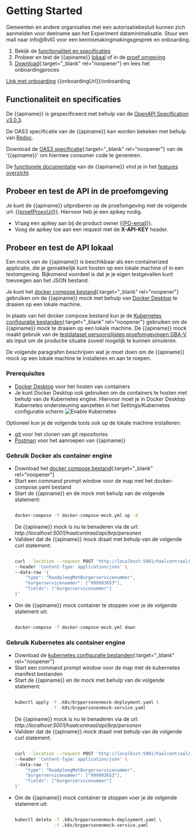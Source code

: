 # Getting Started

Gemeenten en andere organisaties met een autorisatiebesluit kunnen zich aanmelden voor deelname aan het Experiment dataminimalisatie. Stuur een mail naar info@RvIG voor een kennismakingmakingsgesprek en onboarding.

1. Bekijk de [functionaliteit en specificaties](#functionaliteit-en-specificaties)
2. Probeer en test de {{apiname}} [lokaal](#probeer-en-test-de-api-lokaal) of in de [proef omgeving](#probeer-en-test-de-api-in-de-proef-omgeving)
3. [Download]({{onboardingUrl}}/onboarding){:target="_blank" rel="noopener"} en lees het onboardingproces


[Link met onboarding]({{onboardingUrl}}/onboarding)
{{onboardingUrl}}/onboarding

## Functionaliteit en specificaties

De {{apiname}} is gespecificeerd met behulp van de [OpenAPI Specification v3.0.3](https://spec.openapis.org/oas/v3.0.3).

De OAS3 specificatie van de {{apiname}} kan worden bekeken met behulp van [Redoc](./redoc).

Download de [OAS3 specificatie]({{mainBranchUrl}}/specificatie/genereervariant/openapi.yaml){:target="_blank" rel="noopener"} van de '{{apiname}}' om hiermee consumer code te genereren.

De [functionele documentatie](./features-overzicht) van de {{apiname}} vind je in het [features overzicht](./features-overzicht).

## Probeer en test de API in de proefomgeving

Je kunt de {{apiname}} uitproberen op de proefomgeving met de volgende url: [{{proefProxyUrl}}]({{proefProxyUrl}}). Hiervoor heb je een apikey nodig.

- Vraag een apikey aan bij de product owner [{{PO-email}}](mailto:{{PO-email}}). 
- Voeg de apikey toe aan een request met de __X-API-KEY__ header.

## Probeer en test de API lokaal

Een mock van de {{apiname}} is beschikbaar als een containerized applicatie, die je gemakkelijk kunt hosten op een lokale machine of in een testomgeving. Bijkomend voordeel is dat je je eigen testgevallen kunt toevoegen aan het JSON bestand.

Je kunt het [docker compose bestand]({{mainBranchUrl}}/docker-compose-mock.yml){:target="_blank" rel="noopener"} gebruiken om de {{apiname}} mock met behulp van [Docker Desktop](https://www.docker.com/products/docker-desktop) te draaien op een lokale machine.

In plaats van het docker compose bestand kun je de [Kubernetes configuratie bestanden]({{devBranchUrl}}/.k8s){:target="_blank" rel="noopener"} gebruiken om de {{apiname}} mock te draaien op een lokale machine. De {{apiname}} mock maakt gebruik van de [testdataset persoonslijsten proefomgevingen GBA-V](https://www.rvig.nl/media/288) als input om de productie situatie zoveel mogelijk te kunnen simuleren.

De volgende paragrafen beschrijven wat je moet doen om de {{apiname}} mock op een lokale machine te installeren en aan te roepen.

### Prerequisites

- [Docker Desktop](https://www.docker.com/products/docker-desktop) voor het hosten van containers
- Je kunt Docker Desktop ook gebruiken om de containers te hosten met behulp van de Kubernetes engine. Hiervoor moet je in Docker Desktop Kubernetes ondersteuning aanzetten in het Settings/Kubernetes configuratie scherm ![Enable Kubernetes](../img/docker-desktop-enable-k8s.png)

Optioneel kun je de volgende tools ook op de lokale machine installeren:

- [git](https://git-scm.com/downloads) voor het clonen van git repositories
- [Postman](https://www.postman.com/downloads/) voor het aanroepen van {{apiname}}


### Gebruik Docker als container engine

- Download het [docker compose bestand]({{mainBranchUrl}}/docker-compose.yml){:target="_blank" rel="noopener"}
- Start een command prompt window voor de map met het docker-compose.yaml bestand
- Start de {{apiname}} en de mock met behulp van de volgende statement:
  ```sh

  docker-compose -f docker-compose-mock.yml up -d

  ```
  De {{apiname}} mock is nu te benaderen via de url: *http://localhost:5001/haalcentraal/api/brp/personen*
- Valideer dat de {{apiname}} mock draait met behulp van de volgende curl statement:
  ```sh

  curl --location --request POST 'http://localhost:5001/haalcentraal/api/brp/personen' \
  --header 'Content-Type: application/json' \
  --data-raw '{
      "type": "RaadpleegMetBurgerservicenummer",
      "burgerservicenummer": ["999993653"],
      "fields": ["burgerservicenummer"]
  }'

  ```
- Om de {{apiname}} mock container te stoppen voer je de volgende statement uit:
  ```sh

  docker-compose -f docker-compose-mock.yml down

  ```

### Gebruik Kubernetes als container engine

- Download de [kubernetes configuratie bestanden]({{devBranchUrl}}/.k8s){:target="_blank" rel="noopener"}
- Start een command prompt window voor de map met de kubernetes manifest bestanden
- Start de {{apiname}} en de mock met behulp van de volgende statement:
  ```sh

  kubectl apply -f .k8s/brppersonenmock-deployment.yaml \
                -f .k8s/brppersonenmock-service.yaml 

  ```
  De {{apiname}} mock is nu te benaderen via de url: *http://localhost:5001/haalcentraal/api/brp/personen*
- Valideer dat de {{apiname}} mock draait met behulp van de volgende curl statement:
  ```sh

  curl --location --request POST 'http://localhost:5001/haalcentraal/api/brp/personen' \
  --header 'Content-Type: application/json' \
  --data-raw '{
      "type": "RaadpleegMetBurgerservicenummer",
      "burgerservicenummer": ["999993653"],
      "fields": ["burgerservicenummer"]
  }'

  ```
- Om de {{apiname}} mock container te stoppen voer je de volgende statement uit:
  ```sh

  kubectl delete -f .k8s/brppersonenmock-deployment.yaml \
                 -f .k8s/brppersonenmock-service.yaml 

  ```
